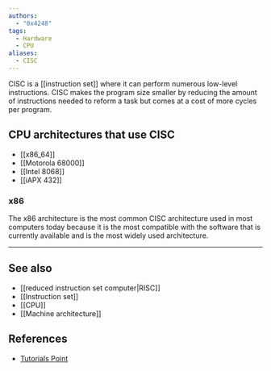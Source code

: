 ```yaml
---
authors:
  - "0x4248"
tags:
  - Hardware
  - CPU
aliases:
  - CISC
---
```

CISC is a [[instruction set]] where it can perform numerous low-level instructions. CISC makes the program size smaller by reducing the amount of instructions needed to reform a task but comes at a cost of more cycles per program.

## CPU architectures that use CISC
- [[x86_64]]
- [[Motorola 68000]]
- [[Intel 8068]]
- [[iAPX 432]]
### x86
The x86 architecture is the most common CISC architecture used in most computers today because it is the most compatible with the software that is currently available and is the most widely used architecture. 

___
## See also
- [[reduced instruction set computer|RISC]]
- [[Instruction set]]
- [[CPU]]
- [[Machine architecture]]
## References
- [Tutorials Point](https://www.tutorialspoint.com/what-is-an-instruction-set-in-a-computer)